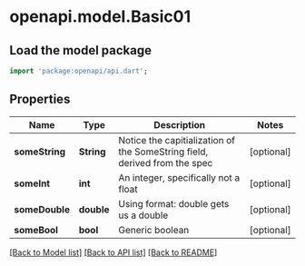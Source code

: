 # openapi.model.Basic01

## Load the model package
```dart
import 'package:openapi/api.dart';
```

## Properties
Name | Type | Description | Notes
------------ | ------------- | ------------- | -------------
**someString** | **String** | Notice the capitialization of the SomeString field, derived from the spec | [optional] 
**someInt** | **int** | An integer, specifically not a float | [optional] 
**someDouble** | **double** | Using format: double gets us a double | [optional] 
**someBool** | **bool** | Generic boolean | [optional] 

[[Back to Model list]](../README.md#documentation-for-models) [[Back to API list]](../README.md#documentation-for-api-endpoints) [[Back to README]](../README.md)


